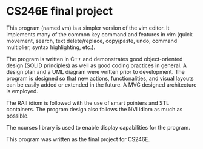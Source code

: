 # CS246E final project

This program (named vm) is a simpler version of the vim editor. It implements many of the common key command and features in vim (quick movement, search, text delete/replace, copy/paste, undo, command multiplier, syntax highlighting, etc.).

The program is written in C++ and demonstrates good object-oriented design (SOLID principles) as well as good coding practices in general. A design plan and a UML diagram were written prior to development. The program is designed so that new actions, functionalities, and visual layouts can be easily added or extended in the future. A MVC designed architecture is employed.

The RAII idiom is followed with the use of smart pointers and STL containers. The program design also follows the NVI idiom as much as possible.

The ncurses library is used to enable display capabilities for the program.

This program was written as the final project for CS246E.
